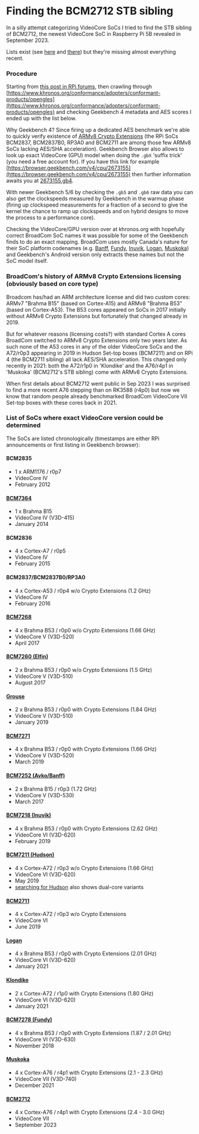 # Finding the BCM2712 STB sibling

In a silly attempt categorizing VideoCore SoCs I tried to find the STB sibling of BCM2712, the newest VideoCore SoC in Raspberry Pi 5B revealed in September 2023.

Lists exist (see [here](https://en.wikipedia.org/wiki/VideoCore) and [there](https://wikidevi.wi-cat.ru/Broadcom/SoC#Multimedia_Processors)) but they're missing almost everything recent.

### Procedure

Starting from [this post in RPi forums](https://forums.raspberrypi.com/viewtopic.php?p=1594650#p1594650), then crawling through [https://www.khronos.org/conformance/adopters/conformant-products/opengles](https://www.khronos.org/conformance/adopters/conformant-products/opengles) and checking Geekbench 4 metadata and AES scores I ended up with the list below.

Why Geekbench 4? Since firing up a dedicated AES benchmark we're able to quickly verify existence of [ARMv8 Crypto Extensions](https://github.com/ThomasKaiser/sbc-bench/blob/master/results/ARMv8-Crypto-Extensions.md) (the RPi SoCs BCM2837, BCM2837B0, RP3A0 and BCM2711 are among those few  ARMv8 SoCs lacking AES/SHA acceleration). Geekbench Browser also allows to look up exact VideoCore (GPU) model when doing the `.gbX` 'suffix trick' (you need a free account for). If you have this link for example [https://browser.geekbench.com/v4/cpu/2673155](https://browser.geekbench.com/v4/cpu/2673155) then further information awaits you at [2673155.gb4](https://browser.geekbench.com/v4/cpu/2673155.gb4).

With newer Geekbench 5/6 by checking the `.gb5` and `.gb6` raw data you can also get the clockspeeds measured by Geekbench in the warmup phase (firing up clockspeed measurements for a fraction of a second to give the kernel the chance to ramp up clockspeeds and on hybrid designs to move the process to a performance core).

Checking the VideoCore/GPU version over at khronos.org with hopefully correct BroadCom SoC names it was possible for some of the Geekbench finds to do an exact mapping. BroadCom uses mostly Canada's nature for their SoC platform codenames (e.g. [Banff](https://en.wikipedia.org/wiki/Banff_National_Park), 
[Fundy](https://parks.canada.ca/pn-np/nb/fundy), [Inuvik](https://en.wikipedia.org/wiki/Inuvik), [Logan](https://en.wikipedia.org/wiki/Mount_Logan), [Muskoka](https://en.wikipedia.org/wiki/District_Municipality_of_Muskoka)) and Geekbench's Android version only extracts these names but not the SoC model itself.

### BroadCom's history of ARMv8 Crypto Extensions licensing (obviously based on core type)

Broadcom has/had an ARM architecture license and did two custom cores: ARMv7 "Brahma B15" (based on Cortex-A15) and ARMv8 "Brahma B53" (based on Cortex-A53). The B53 cores appeared on SoCs in 2017 initially without ARMv8 Crypto Extensions but fortunately that changed already in 2019.

But for whatever reasons (licensing costs?) with standard Cortex A cores BroadCom switched to ARMv8 Crypto Extensions only two years later. As such none of the A53 cores in any of the older VideoCore SoCs and the A72/r0p3 appearing in 2019 in Hudson Set-top boxes (BCM7211) and on RPi 4 (the BCM2711 sibling) all lack AES/SHA acceleration. This changed only recently in 2021: both the A72/r1p0 in 'Klondike' and the A76/r4p1 in 'Muskoka' (BCM2712's STB sibling) come with ARMv8 Crypto Extensions.

When first details about BCM2712 went public in Sep 2023 I was surprised to find a more recent A76 stepping than on RK3588 (r4p0) but now we know that random people already benchmarked BroadCom VideoCore VII Set-top boxes with these cores back in 2021. 

### List of SoCs where exact VideoCore version could be determined

The SoCs are listed chronologically (timestamps are either RPi announcements or first listing in Geekbench browser):

#### BCM2835

  * 1 x ARM1176 / r0p7
  * VideoCore IV
  * February 2012

#### [BCM7364](https://www.prnewswire.com/news-releases/broadcom-expands-hevc-portfolio-with-entry-level-satellite-set-top-box-socs-239034641.html)

  * 1 x Brahma B15
  * VideoCore IV (V3D-415)
  * January 2014

#### BCM2836

  * 4 x Cortex-A7 / r0p5
  * VideoCore IV
  * February 2015

#### BCM2837/BCM2837B0/RP3A0

  * 4 x Cortex-A53 / r0p4 w/o Crypto Extensions (1.2 GHz)
  * VideoCore IV
  * February 2016

#### [BCM7268](https://browser.geekbench.com/v4/cpu/search?utf8=✓&q=broadcom+bcm7268*)

  * 4 x Brahma B53 / r0p0 w/o Crypto Extensions (1.66 GHz)
  * VideoCore V (V3D-520)
  * April 2017

#### [BCM7260 (Elfin)](https://browser.geekbench.com/v4/cpu/3779234)

  * 2 x Brahma B53 / r0p0 w/o Crypto Extensions (1.5 GHz)
  * VideoCore V (V3D-510)
  * August 2017

#### [Grouse](https://browser.geekbench.com/v4/cpu/search?utf8=✓&q=broadcom+grouse)

  * 2 x Brahma B53 / r0p0 with Crypto Extensions (1.84 GHz)
  * VideoCore V (V3D-510)
  * January 2019

#### [BCM7271](https://browser.geekbench.com/v4/cpu/12465921)

  * 4 x Brahma B53 / r0p0 with Crypto Extensions (1.66 GHz)
  * VideoCore V (V3D-520)
  * March 2019

#### [BCM7252 (Avko/Banff)](https://browser.geekbench.com/v4/cpu/2113312)

  * 2 x Brahma B15 / r0p3 (1.72 GHz)
  * VideoCore V (V3D-530)
  * March 2017

#### [BCM7218 (Inuvik)](https://nitter.net/androidtv_rumor/status/1110846991427227648)

  * 4 x Brahma B53 / r0p0 with Crypto Extensions (2.62 GHz)
  * VideoCore VI (V3D-620)
  * February 2019

#### [BCM7211 (Hudson)](https://nitter.net/androidtv_rumor/status/1110846991427227648)

  * 4 x Cortex-A72 / r0p3 w/o Crypto Extensions (1.66 GHz)
  * VideoCore VI (V3D-620)
  * May 2019
  * [searching for Hudson](https://browser.geekbench.com/v4/cpu/search?page=1&q=broadcom+hudson&utf8=✓) also shows dual-core variants

#### [BCM2711](https://browser.geekbench.com/v4/cpu/15931221.gb4)

  * 4 x Cortex-A72 / r0p3 w/o Crypto Extensions
  * VideoCore VI
  * June 2019

#### [Logan](https://browser.geekbench.com/v4/cpu/search?utf8=✓&q=broadcom+logan)

  * 4 x Brahma B53 / r0p0 with Crypto Extensions (2.01 GHz)
  * VideoCore VI (V3D-620)
  * January 2021

#### [Klondike](https://browser.geekbench.com/v4/cpu/search?page=1&q=broadcom+klondike&utf8=✓)

  * 2 x Cortex-A72 / r1p0 with Crypto Extensions (1.80 GHz)
  * VideoCore VI (V3D-620)
  * January 2021

#### [BCM7278 (Fundy)](https://browser.geekbench.com/v4/cpu/11587209.gb4)

  * 4 x Brahma B53 / r0p0 with Crypto Extensions (1.87 / 2.01 GHz)
  * VideoCore VI (V3D-630)
  * November 2018

#### [Muskoka](https://browser.geekbench.com/v4/cpu/search?utf8=✓&q=Muskoka)

  * 4 x Cortex-A76 / r4p1 with Crypto Extensions (2.1 - 2.3 GHz)
  * VideoCore VII (V3D-740)
  * December 2021

#### [BCM2712](https://www.khronos.org/conformance/adopters/conformant-products/opengles)

  * 4 x Cortex-A76 / r4p1 with Crypto Extensions (2.4 - 3.0 GHz)
  * VideoCore VII
  * September 2023
